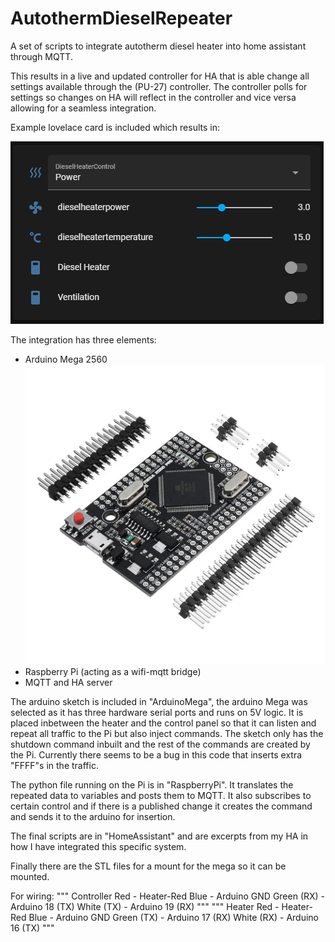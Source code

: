 # AutothermDieselRepeater
A set of scripts to integrate autotherm diesel heater into home assistant through MQTT.

This results in a live and updated controller for HA that is able change all settings available through the (PU-27) controller. The controller polls for settings so changes on HA will reflect in the controller and vice versa allowing for a seamless integration.

Example lovelace card is included which results in:

![lovelace card](https://github.com/csreades/AutothermDieselRepeater/blob/main/assets/lovelace_card_control.png)

The integration has three elements:

 - Arduino Mega 2560
![Arduino2560](https://github.com/csreades/AutothermDieselRepeater/blob/main/assets/arduinomega2560.webp)
 - Raspberry Pi (acting as a wifi-mqtt bridge)
 - MQTT and HA server
 
The arduino sketch is included in "ArduinoMega", the arduino Mega was selected as it has three hardware serial ports and runs on 5V logic. It is placed inbetween the heater and the control panel so that it can listen and repeat all traffic to the Pi but also inject commands. The sketch only has the shutdown command inbuilt and the rest of the commands are created by the Pi. Currently there seems to be a bug in this code that inserts extra "FFFF"s in the traffic.
 
The python file running on the Pi is in "RaspberryPi". It translates the repeated data to variables and posts them to MQTT. It also subscribes to certain control and if there is a published change it creates the command and sends it to the arduino for insertion.
 
The final scripts are in "HomeAssistant" and are excerpts from my HA in how I have integrated this specific system.
 
Finally there are the STL files for a mount for the mega so it can be mounted.
 
For wiring:
"""
	Controller
		Red			- Heater-Red
		Blue		- Arduino GND
		Green (RX)	- Arduino 18 (TX)
		White (TX)	- Arduino 19 (RX)
"""
"""
	Heater
		Red		- Heater-Red
		Blue		- Arduino GND
		Green (TX)	- Arduino 17 (RX)
		White (RX)	- Arduino 16 (TX)
"""
	

